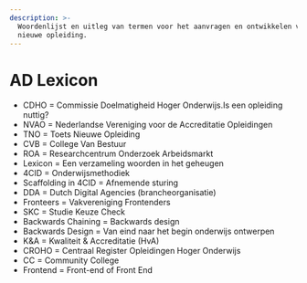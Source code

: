 ```yaml
---
description: >-
  Woordenlijst en uitleg van termen voor het aanvragen en ontwikkelen van een
  nieuwe opleiding.
---
```


# AD Lexicon



* CDHO = Commissie Doelmatigheid Hoger Onderwijs.Is een opleiding nuttig?
* NVAO = Nederlandse Vereniging voor de Accreditatie Opleidingen
* TNO = Toets Nieuwe Opleiding
* CVB = College Van Bestuur
* ROA = Researchcentrum Onderzoek Arbeidsmarkt
* Lexicon = Een verzameling woorden in het geheugen
* 4CID = Onderwijsmethodiek
* Scaffolding in 4CID = Afnemende sturing
* DDA = Dutch Digital Agencies \(brancheorganisatie\)
* Fronteers = Vakvereniging Frontenders
* SKC = Studie Keuze Check
* Backwards Chaining = Backwards design
* Backwards Design = Van eind naar het begin onderwijs ontwerpen
* K&A = Kwaliteit & Accreditatie \(HvA\)
* CROHO = Centraal Register Opleidingen Hoger Onderwijs
* CC = Community College
* Frontend = Front-end of Front End 




